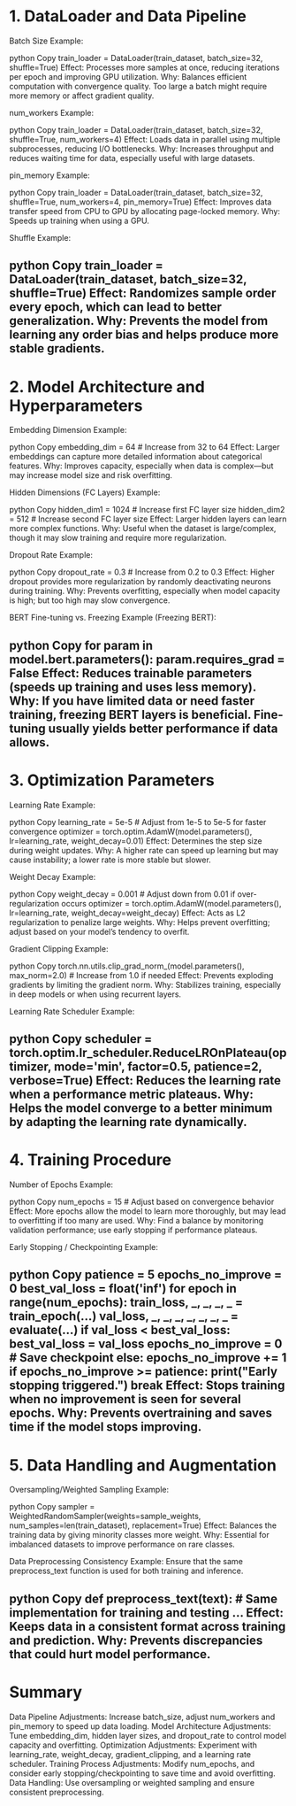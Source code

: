 # 1. DataLoader and Data Pipeline
Batch Size
Example:

python
Copy
train_loader = DataLoader(train_dataset, batch_size=32, shuffle=True)
Effect:
Processes more samples at once, reducing iterations per epoch and improving GPU utilization.
Why:
Balances efficient computation with convergence quality. Too large a batch might require more memory or affect gradient quality.

num_workers
Example:

python
Copy
train_loader = DataLoader(train_dataset, batch_size=32, shuffle=True, num_workers=4)
Effect:
Loads data in parallel using multiple subprocesses, reducing I/O bottlenecks.
Why:
Increases throughput and reduces waiting time for data, especially useful with large datasets.

pin_memory
Example:

python
Copy
train_loader = DataLoader(train_dataset, batch_size=32, shuffle=True, num_workers=4, pin_memory=True)
Effect:
Improves data transfer speed from CPU to GPU by allocating page-locked memory.
Why:
Speeds up training when using a GPU.

Shuffle
Example:

python
Copy
train_loader = DataLoader(train_dataset, batch_size=32, shuffle=True)
Effect:
Randomizes sample order every epoch, which can lead to better generalization.
Why:
Prevents the model from learning any order bias and helps produce more stable gradients.
--------------------
# 2. Model Architecture and Hyperparameters
Embedding Dimension
Example:

python
Copy
embedding_dim = 64  # Increase from 32 to 64
Effect:
Larger embeddings can capture more detailed information about categorical features.
Why:
Improves capacity, especially when data is complex—but may increase model size and risk overfitting.

Hidden Dimensions (FC Layers)
Example:

python
Copy
hidden_dim1 = 1024  # Increase first FC layer size
hidden_dim2 = 512   # Increase second FC layer size
Effect:
Larger hidden layers can learn more complex functions.
Why:
Useful when the dataset is large/complex, though it may slow training and require more regularization.

Dropout Rate
Example:

python
Copy
dropout_rate = 0.3  # Increase from 0.2 to 0.3
Effect:
Higher dropout provides more regularization by randomly deactivating neurons during training.
Why:
Prevents overfitting, especially when model capacity is high; but too high may slow convergence.

BERT Fine-tuning vs. Freezing
Example (Freezing BERT):

python
Copy
for param in model.bert.parameters():
    param.requires_grad = False
Effect:
Reduces trainable parameters (speeds up training and uses less memory).
Why:
If you have limited data or need faster training, freezing BERT layers is beneficial. Fine-tuning usually yields better performance if data allows.
--------------------
# 3. Optimization Parameters
Learning Rate
Example:

python
Copy
learning_rate = 5e-5  # Adjust from 1e-5 to 5e-5 for faster convergence
optimizer = torch.optim.AdamW(model.parameters(), lr=learning_rate, weight_decay=0.01)
Effect:
Determines the step size during weight updates.
Why:
A higher rate can speed up learning but may cause instability; a lower rate is more stable but slower.

Weight Decay
Example:

python
Copy
weight_decay = 0.001  # Adjust down from 0.01 if over-regularization occurs
optimizer = torch.optim.AdamW(model.parameters(), lr=learning_rate, weight_decay=weight_decay)
Effect:
Acts as L2 regularization to penalize large weights.
Why:
Helps prevent overfitting; adjust based on your model’s tendency to overfit.

Gradient Clipping
Example:

python
Copy
torch.nn.utils.clip_grad_norm_(model.parameters(), max_norm=2.0)  # Increase from 1.0 if needed
Effect:
Prevents exploding gradients by limiting the gradient norm.
Why:
Stabilizes training, especially in deep models or when using recurrent layers.

Learning Rate Scheduler
Example:

python
Copy
scheduler = torch.optim.lr_scheduler.ReduceLROnPlateau(optimizer, mode='min', factor=0.5, patience=2, verbose=True)
Effect:
Reduces the learning rate when a performance metric plateaus.
Why:
Helps the model converge to a better minimum by adapting the learning rate dynamically.
--------------------
# 4. Training Procedure
Number of Epochs
Example:

python
Copy
num_epochs = 15  # Adjust based on convergence behavior
Effect:
More epochs allow the model to learn more thoroughly, but may lead to overfitting if too many are used.
Why:
Find a balance by monitoring validation performance; use early stopping if performance plateaus.

Early Stopping / Checkpointing
Example:

python
Copy
patience = 5
epochs_no_improve = 0
best_val_loss = float('inf')
for epoch in range(num_epochs):
    train_loss, _, _, _, _ = train_epoch(...)
    val_loss, _, _, _, _, _, _, _ = evaluate(...)
    if val_loss < best_val_loss:
        best_val_loss = val_loss
        epochs_no_improve = 0
        # Save checkpoint
    else:
        epochs_no_improve += 1
    if epochs_no_improve >= patience:
        print("Early stopping triggered.")
        break
Effect:
Stops training when no improvement is seen for several epochs.
Why:
Prevents overtraining and saves time if the model stops improving.
--------------------
# 5. Data Handling and Augmentation
Oversampling/Weighted Sampling
Example:

python
Copy
sampler = WeightedRandomSampler(weights=sample_weights, num_samples=len(train_dataset), replacement=True)
Effect:
Balances the training data by giving minority classes more weight.
Why:
Essential for imbalanced datasets to improve performance on rare classes.

Data Preprocessing Consistency
Example:
Ensure that the same preprocess_text function is used for both training and inference.

python
Copy
def preprocess_text(text):
    # Same implementation for training and testing
    ...
Effect:
Keeps data in a consistent format across training and prediction.
Why:
Prevents discrepancies that could hurt model performance.
--------------------
# Summary
Data Pipeline Adjustments:
Increase batch_size, adjust num_workers and pin_memory to speed up data loading.
Model Architecture Adjustments:
Tune embedding_dim, hidden layer sizes, and dropout_rate to control model capacity and overfitting.
Optimization Adjustments:
Experiment with learning_rate, weight_decay, gradient_clipping, and a learning rate scheduler.
Training Process Adjustments:
Modify num_epochs, and consider early stopping/checkpointing to save time and avoid overfitting.
Data Handling:
Use oversampling or weighted sampling and ensure consistent preprocessing.
